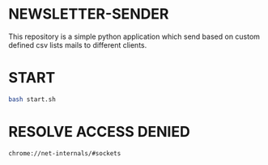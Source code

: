 # NEWSLETTER-SENDER
This repository is a simple python application which send based on custom defined csv lists mails to different clients. 

# START

```bash
bash start.sh
```

# RESOLVE ACCESS DENIED

```bash
chrome://net-internals/#sockets
```
